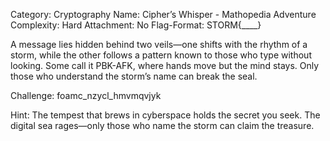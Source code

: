 Category: Cryptography
Name: Cipher’s Whisper - Mathopedia Adventure
Complexity: Hard
Attachment: No
Flag-Format: STORM{____}


A message lies hidden behind two veils—one shifts with the rhythm of a storm, while the other follows a pattern known to those who type without looking. Some call it PBK-AFK, where hands move but the mind stays. Only those who understand the storm’s name can break the seal.

Challenge:
foamc_nzycl_hmvmqvjyk

Hint:
The tempest that brews in cyberspace holds the secret you seek. The digital sea rages—only those who name the storm can claim the treasure.
